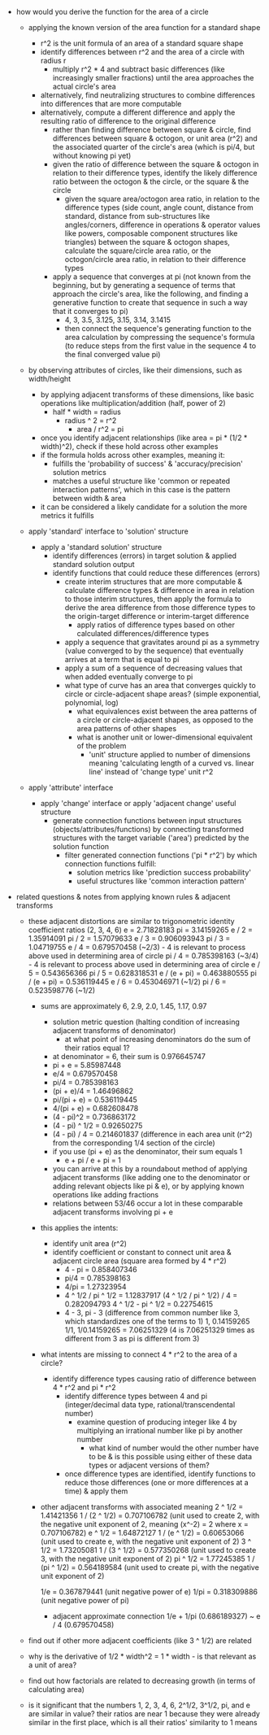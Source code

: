   - how would you derive the function for the area of a circle

    - applying the known version of the area function for a standard shape
      - r^2 is the unit formula of an area of a standard square shape
      - identify differences between r^2 and the area of a circle with radius r
        - multiply r^2 * 4 and subtract basic differences (like increasingly smaller fractions) until the area approaches the actual circle's area
      - alternatively, find neutralizing structures to combine differences into differences that are more computable
      - alternatively, compute a different difference and apply the resulting ratio of difference to the original difference
        - rather than finding difference between square & circle, find differences between square & octogon, or unit area (r^2) and the associated quarter of the circle's area (which is pi/4, but without knowing pi yet)
        - given the ratio of difference between the square & octogon in relation to their difference types, identify the likely difference ratio between the octogon & the circle, or the square & the circle
          - given the square area/octogon area ratio, in relation to the difference types (side count, angle count, distance from standard, distance from sub-structures like angles/corners, difference in operations & operator values like powers, composable component structures like triangles) between the square & octogon shapes, calculate the square/circle area ratio, or the octogon/circle area ratio, in relation to their difference types
        - apply a sequence that converges at pi (not known from the beginning, but by generating a sequence of terms that approach the circle's area, like the following, and finding a generative function to create that sequence in such a way that it converges to pi)
          - 4, 3, 3.5, 3.125, 3.15, 3.14, 3.1415
          - then connect the sequence's generating function to the area calculation by compressing the sequence's formula (to reduce steps from the first value in the sequence 4 to the final converged value pi)
    
    - by observing attributes of circles, like their dimensions, such as width/height
      - by applying adjacent transforms of these dimensions, like basic operations like multiplication/addition (half, power of 2)
        - half * width = radius 
          - radius ^ 2 = r^2
            - area / r^2 = pi
      - once you identify adjacent relationships (like area = pi * (1/2 * width)^2), check if these hold across other examples
      - if the formula holds across other examples, meaning it:
        - fulfills the 'probability of success' & 'accuracy/precision' solution metrics
        - matches a useful structure like 'common or repeated interaction patterns', which in this case is the pattern between width & area
      - it can be considered a likely candidate for a solution the more metrics it fulfills

    - apply 'standard' interface to 'solution' structure
      - apply a 'standard solution' structure 
        - identify differences (errors) in target solution & applied standard solution output
        - identify functions that could reduce these differences (errors)
          - create interim structures that are more computable & calculate difference types & difference in area in relation to those interim structures, then apply the formula to derive the area difference from those difference types  to the origin-target difference or interim-target difference
            - apply ratios of difference types based on other calculated differences/difference types
          - apply a sequence that gravitates around pi as a symmetry (value converged to by the sequence) that eventually arrives at a term that is equal to pi
          - apply a sum of a sequence of decreasing values that when added eventually converge to pi
          - what type of curve has an area that converges quickly to circle or circle-adjacent shape areas? (simple exponential, polynomial, log)
            - what equivalences exist between the area patterns of a circle or circle-adjacent shapes, as opposed to the area patterns of other shapes
            - what is another unit or lower-dimensional equivalent of the problem
              - 'unit' structure applied to number of dimensions meaning 'calculating length of a curved vs. linear line' instead of 'change type' unit r^2

    - apply 'attribute' interface
      - apply 'change' interface or apply 'adjacent change' useful structure
        - generate connection functions between input structures (objects/attributes/functions) by connecting transformed structures with the target variable ('area') predicted by the solution function
          - filter generated connection functions ('pi * r^2') by which connection functions fulfill:
            - solution metrics like 'prediction success probability'
            - useful structures like 'common interaction pattern'

  - related questions & notes from applying known rules & adjacent transforms

    - these adjacent distortions are similar to trigonometric identity coefficient ratios (2, 3, 4, 6)
        e = 2.71828183
        pi = 3.14159265
        e / 2 = 1.35914091
        pi / 2 = 1.57079633
        e / 3 = 0.906093943
        pi / 3 = 1.04719755
        e / 4 = 0.679570458 (~2/3) - 4 is relevant to process above used in determining area of circle
        pi / 4 = 0.785398163 (~3/4) - 4 is relevant to process above used in determining area of circle
        e / 5 = 0.543656366
        pi / 5 = 0.628318531
        e / (e + pi) = 0.463880555
        pi / (e + pi) = 0.536119445
        e / 6 = 0.453046971 (~1/2)
        pi / 6 = 0.523598776 (~1/2)

      - sums are approximately 6, 2.9, 2.0, 1.45, 1.17, 0.97
        - solution metric question              (halting condition of increasing adjacent transforms of denominator)
          - at what point of increasing denominators do the sum of their ratios equal 1?
        - at denominator = 6, their sum is 0.976645747
        - pi + e = 5.85987448
        - e/4 = 0.679570458
        - pi/4 = 0.785398163
        - (pi + e)/4 = 1.46496862
        - pi/(pi + e) = 0.536119445
        - 4/(pi + e) = 0.682608478
        - (4 - pi)^2 = 0.736863172
        - (4 - pi) ^ 1/2 = 0.92650275
        - (4 - pi) / 4 = 0.214601837            (difference in each area unit (r^2) from the corresponding 1/4 section of the circle)
        - if you use (pi + e) as the denominator, their sum equals 1
          - e + pi / e + pi = 1
        - you can arrive at this by a roundabout method of applying adjacent transforms (like adding one to the denominator or adding relevant objects like pi & e), or by applying known operations like adding fractions
        - relations between 53/46 occur a lot in these comparable adjacent transforms involving pi + e

      - this applies the intents:
        - identify unit area (r^2)
        - identify coefficient or constant to connect unit area & adjacent circle area (square area formed by 4 * r^2)
          - 4 - pi = 0.858407346
          - pi/4 = 0.785398163
          - 4/pi = 1.27323954
          - 4 ^ 1/2 / pi ^ 1/2 = 1.12837917
            (4 ^ 1/2 / pi ^ 1/2) / 4 = 0.282094793
            4 ^ 1/2 - pi ^ 1/2 = 0.22754615
          - 4 - 3, pi - 3                          (difference from common number like 3, which standardizes one of the terms to 1)
                1, 0.14159265
                1/1, 1/0.14159265 = 7.06251329     (4 is 7.06251329 times as different from 3 as pi is different from 3)

      - what intents are missing to connect 4 * r^2 to the area of a circle?
        - identify difference types causing ratio of difference between 4 * r^2 and pi * r^2
          - identify difference types between 4 and pi (integer/decimal data type, rational/transcendental number)
            - examine question of producing integer like 4 by multiplying an irrational number like pi by another number 
              - what kind of number would the other number have to be & is this possible using either of these data types or adjacent versions of them?
          - once difference types are identified, identify functions to reduce those differences (one or more differences at a time) & apply them

      - other adjacent transforms with associated meaning
        2 ^ 1/2 = 1.41421356
          1 / (2 ^ 1/2) = 0.707106782     (unit used to create 2, with the negative unit exponent of 2, meaning (x^-2) = 2 where x = 0.707106782)
        e ^ 1/2 = 1.64872127
          1 / (e ^ 1/2) = 0.60653066      (unit used to create e, with the negative unit exponent of 2)
        3 ^ 1/2 = 1.73205081
          1 / (3 ^ 1/2) = 0.577350268     (unit used to create 3, with the negative unit exponent of 2)
        pi ^ 1/2 = 1.77245385
          1 / (pi ^ 1/2) = 0.564189584    (unit used to create pi, with the negative unit exponent of 2)

        1/e = 0.367879441                 (unit negative power of e)
        1/pi = 0.318309886                (unit negative power of pi)

        - adjacent approximate connection
          1/e + 1/pi (0.686189327) ~ e / 4 (0.679570458)
    
    - find out if other more adjacent coefficients (like 3 ^ 1/2) are related
    - why is the derivative of 1/2 * width^2 = 1 * width - is that relevant as a unit of area?
    - find out how factorials are related to decreasing growth (in terms of calculating area)
    - is it significant that the numbers 1, 2, 3, 4, 6, 2^1/2, 3^1/2, pi, and e are similar in value? their ratios are near 1 because they were already similar in the first place, which is all their ratios' similarity to 1 means
